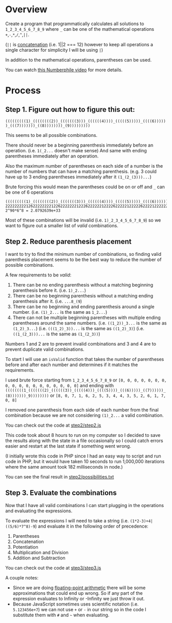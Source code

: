 # Overview

Create a program that programmatically calculates all solutions to `1_2_3_4_5_6_7_8_9` where `_` can be one of the mathematical operations
`+`,`-`,`*`,`/`,`^`,`||`.

(`||` is [concatenation](https://en.wikipedia.org/wiki/Concatenation_%28mathematics%29#Calculation) (i.e. 1||2 === 12) however to keep all operations a single character for simplicity I will be using `|`)

In addition to the mathematical operations, parentheses can be used.

You can watch [this Numberphile video](https://www.youtube.com/watch?v=-ruC5A9EzzE) for more details.

# Process

## Step 1. Figure out how to figure this out:

`(((((((((1)_((((((((2))_(((((((3)))_((((((4))))_(((((5)))))_((((6))))))_(((7)))))))_((8))))))))_(9)))))))))`

This seems to be all possible combinations.

There should never be a beginning parenthesis immediately before an operation. (i.e. `1(_2...` doesn't make sense) And same with ending
parentheses immediately after an operation.

Also the maximum number of parentheses on each side of a number is the number of numbers that can have a matching parenthesis. (e.g. 3 could have up to 3
	ending parentheses immediately after it `(1_(2_(3)))...`)

Brute forcing this would mean the parentheses could be on or off and `_` can be one of 6 operations

```
(((((((((1)_((((((((2))_(((((((3)))_((((((4))))_(((((5)))))_((((6))))))_(((7)))))))_((8))))))))_(9)))))))))
22222222212622222222122622222221222622222212222622222122222622221222222622212222222622122222222621222222222
2^90*6^8 = 2.0792639e+33
```

Most of these combinations will be invalid (i.e. `1)_2_3_4_5_6_7_8_9`) so we want to figure out a smaller list of *valid* combinations.

## Step 2. Reduce parenthesis placement

I want to try to find the minimum number of combinations, so finding valid parenthesis placement seems to be the best way to reduce the number
of possible combinations.

A few requirements to be *valid*:

1.  There can be no ending parenthesis without a matching beginning parenthesis before it. (i.e. `1)_2...`)
2.  There can be no beginning parenthesis without a matching ending parenthesis after it. (i.e. `...8_(9`)
3.  There can be no beginning and ending parenthesis around a single number. (i.e. `(1)_2...` is the same as `1_2...`)
4.  There can not be multiple beginning parentheses with multiple ending parentheses around the same numbers. (i.e. `((1_2))_3...` is the same
    as `(1_2)_3...`) (i.e. `(((1_2)_3))...` is the same as `((1_2)_3)`) (i.e. `((1_(2_3)))...` is the same as `(1_(2_3))`)

Numbers 1 and 2 are to prevent invalid combinations and 3 and 4 are to prevent duplicate valid combinations.

To start I will use an `isValid` function that takes the number of parentheses before and after each number and determines if it matches the
requirements.

I used brute force starting from `1_2_3_4_5_6_7_8_9` or `[0, 0, 0, 0, 0, 0, 0, 0, 0, 0, 0, 0, 0, 0, 0, 0, 0, 0]` and ending with
`((((((((1_(((((((2)_((((((3))_(((((4)))_((((5))))_(((6)))))_((7))))))_(8)))))))_9))))))))` or
`[8, 0, 7, 1, 6, 2, 5, 3, 4, 4, 3, 5, 2, 6, 1, 7, 0, 8]`

I removed one parenthesis from each side of each number from the final combination because we are not considering `(1)_2...` a valid combination.

You can check out the code at [step2/step2.js](./step2/step2.js)

This code took about 8 hours to run on my computer so I decided to save the results along with the state in a file occasionally so I could
catch errors easier and restart at the last state if something went wrong.

(I initially wrote this code in PHP since I had an easy way to script and run code in PHP, but it would have taken 10 seconds to run 1,000,000
iterations where the same amount took 182 milliseconds in node.)

You can see the final result in [step2/possibilities.txt](./step2/possibilities.txt)

## Step 3. Evaluate the combinations

Now that I have all valid combinations I can start plugging in the operations and evaluating the expressions.

To evaluate the expressions I will need to take a string (i.e. `(1*2-3)+4|((5/6)*7^8)-9`) and evaluate it in the following order of precedence:

1.  Parentheses
2.  Concatenation
3.  Potentiation
4.  Multiplication and Division
5.  Addition and Subtraction

You can check out the code at [step3/step3.js](./step3/step3.js)

A couple notes:

-   Since we are doing [floating-point arithmetic](https://docs.oracle.com/cd/E19957-01/806-3568/ncg_goldberg.html) there will be some approximations that could end up wrong. So if any part of the expression evaluates to Infinity or -Infinity we just throw it out.
-   Because JavaScript sometimes uses scientific notation (i.e. `5.123456e+7`) we can not use `+` or `-` in our string so in the code I substitute them with `#` and `~` when evaluating.
